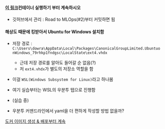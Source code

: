 #### [이 링크](https://subicura.com/2017/01/19/docker-guide-for-beginners-2.html)컨테이너 실행하기 부터 계속하시오 
- 깃허브에서 관리 : Road to MLOps(#2)부터 커밋하면 됨

#### 해상도 때문에 킹받아서 Ubuntu for Windows 설치함
- 저장 경로 : `C:\Users\dowra\AppData\Local\Packages\CanonicalGroupLimited.UbuntuonWindows_79rhkp1fndgsc\LocalState\ext4.vhdx`
	- 근데 저장 경로를 알아도 들어갈 순 없음(?)
	- 저 `ext4.vhdx`가 별도의 저장소 역할을 함
- 이걸 `WSL(Windows Subsystem for Linux)`라고 하나봄
- 여기 실습부터는 WSL의 우분투 탭으로 진행함

- (실습 중)
- 우분투 커맨드라인에서 yaml을 더 편하게 작성할 방법 없을까?

[도커 이미지 생성 & 배포부터 계속](https://subicura.com/2017/02/10/docker-guide-for-beginners-create-image-and-deploy.html)